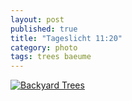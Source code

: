 ```yaml
---
layout: post
published: true
title: "Tageslicht 11:20"
category: photo
tags: trees baeume
---
```


[![Backyard Trees](http://41.media.tumblr.com/d3a81416f80da82a68f9010ccdef2a57/tumblr_nlxk2fk6i31rive1ro1_500.jpg)](http://dr3wh0.tumblr.com/post/114850824029/tageslicht-11-20 "View on Tumblr")